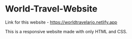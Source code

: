 # World-Travel-Website

Link for this website - https://worldtravelarjo.netlify.app

This is a responsive website made with only HTML and CSS.
